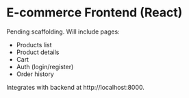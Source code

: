 # E-commerce Frontend (React)

Pending scaffolding. Will include pages:
- Products list
- Product details
- Cart
- Auth (login/register)
- Order history

Integrates with backend at http://localhost:8000.

